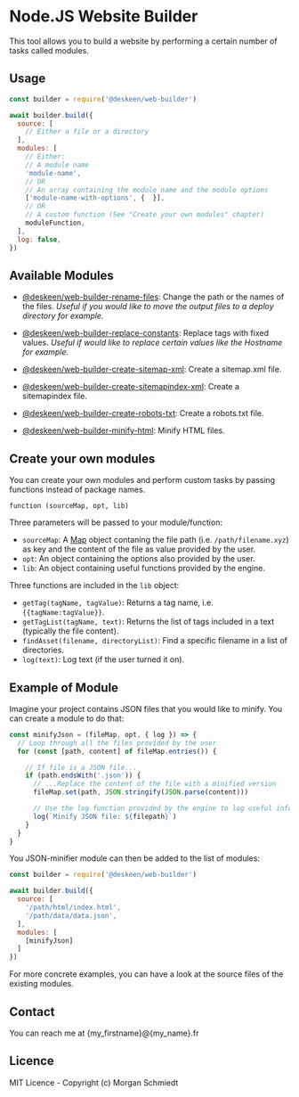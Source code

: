# Node.JS Website Builder

This tool allows you to build a website by performing a certain number of tasks called modules.


## Usage

```javascript
const builder = require('@deskeen/web-builder')

await builder.build({
  source: [
    // Either a file or a directory
  ],
  modules: [
    // Either:
    // A module name
    'module-name',
    // OR
    // An array containing the module name and the module options
    ['module-name-with-options', {  }],
    // OR
    // A custom function (See "Create your own modules" chapter)
    moduleFunction,
  ],
  log: false,
})
```


## Available Modules

- [@deskeen/web-builder-rename-files](https://github.com/deskeen/web-builder-rename-files): Change the path or the names of the files. *Useful if you would like to move the output files to a deploy directory for example.*

- [@deskeen/web-builder-replace-constants](https://github.com/deskeen/web-builder-replace-constants): Replace tags with fixed values. *Useful if would like to replace certain values like the Hostname for example.*

- [@deskeen/web-builder-create-sitemap-xml](https://github.com/deskeen/web-builder-create-sitemap-xml): Create a sitemap.xml file.

- [@deskeen/web-builder-create-sitemapindex-xml](https://github.com/deskeen/web-builder-create-sitemapindex-xml): Create a sitemapindex file.

- [@deskeen/web-builder-create-robots-txt](https://github.com/deskeen/web-builder-create-robots-txt): Create a robots.txt file.

- [@deskeen/web-builder-minify-html](https://github.com/deskeen/web-builder-minify-html): Minify HTML files.


## Create your own modules

You can create your own modules and perform custom tasks by passing functions instead of package names.

`function (sourceMap, opt, lib)`

Three parameters will be passed to your module/function:
- `sourceMap`: A [Map](https://developer.mozilla.org/en-US/docs/Web/JavaScript/Reference/Global_Objects/Map) object contaning the file path (i.e. `/path/filename.xyz`) as key and the content of the file as value provided by the user.
- `opt`: An object containing the options also provided by the user.
- `lib`: An object containing useful functions provided by the engine.

Three functions are included in the `lib` object:

- `getTag(tagName, tagValue)`: Returns a tag name, i.e. `{{tagName:tagValue}}`.
- `getTagList(tagName, text)`: Returns the list of tags included in a text (typically the file content).
- `findAsset(filename, directoryList)`: Find a specific filename in a list of directories.
- `log(text)`: Log text (if the user turned it on). 


## Example of Module

Imagine your project contains JSON files that you would like to minify. You can create a module to do that:

```javascript
const minifyJson = (fileMap, opt, { log }) => {
  // Loop through all the files provided by the user
  for (const [path, content] of fileMap.entries()) {

    // If file is a JSON file...
    if (path.endsWith('.json')) {
      // ...Replace the content of the file with a minified version
      fileMap.set(path, JSON.stringify(JSON.parse(content)))

      // Use the log function provided by the engine to log useful informations
      log(`Minify JSON file: ${filepath}`)
    }
  }
}
```

You JSON-minifier module can then be added to the list of modules:

```javascript
const builder = require('@deskeen/web-builder')

await builder.build({
  source: [
    '/path/html/index.html',
    '/path/data/data.json',
  ],
  modules: [
    [minifyJson]
  ]
})
```

For more concrete examples, you can have a look at the source files of the existing modules.


## Contact

You can reach me at {my_firstname}@{my_name}.fr


## Licence

MIT Licence - Copyright (c) Morgan Schmiedt